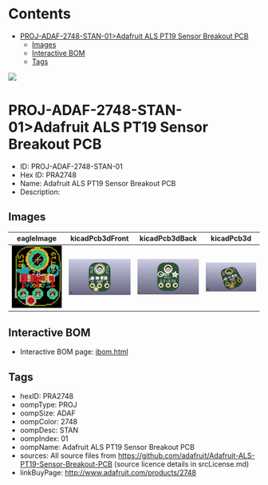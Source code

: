 



Contents
========

* [PROJ-ADAF-2748-STAN-01>Adafruit ALS PT19 Sensor Breakout PCB](#proj-adaf-2748-stan-01adafruit-als-pt19-sensor-breakout-pcb)
	* [Images](#images)
	* [Interactive BOM](#interactive-bom)
	* [Tags](#tags)
  
![][im]
# PROJ-ADAF-2748-STAN-01>Adafruit ALS PT19 Sensor Breakout PCB

- ID: PROJ-ADAF-2748-STAN-01
- Hex ID: PRA2748
- Name: Adafruit ALS PT19 Sensor Breakout PCB
- Description: 

## Images
  
  

|eagleImage|kicadPcb3dFront|kicadPcb3dBack|kicadPcb3d|
| :---: | :---: | :---: | :---: |
|[![eagleImage](eagleImage_140.png)](eagleImage_600.png)|[![kicadPcb3dFront](kicadPcb3dFront_140.png)](kicadPcb3dFront_600.png)|[![kicadPcb3dBack](kicadPcb3dBack_140.png)](kicadPcb3dBack_600.png)|[![kicadPcb3d](kicadPcb3d_140.png)](kicadPcb3d_600.png)|

## Interactive BOM

- Interactive BOM page: [ibom.html](kicad/bom/ibom.html)

## Tags

- hexID: PRA2748
- oompType: PROJ
- oompSize: ADAF
- oompColor: 2748
- oompDesc: STAN
- oompIndex: 01
- oompName: Adafruit ALS PT19 Sensor Breakout PCB
- sources: All source files from https://github.com/adafruit/Adafruit-ALS-PT19-Sensor-Breakout-PCB (source licence details in srcLicense.md)
- linkBuyPage: http://www.adafruit.com/products/2748



[im]: kicadPcb3d_450.png

